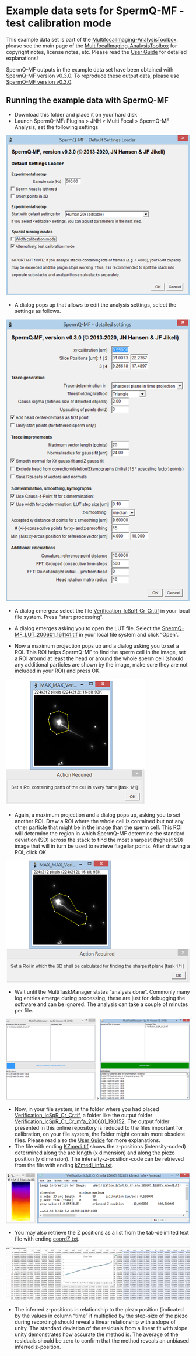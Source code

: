 ﻿# Example data sets for SpermQ-MF - test calibration mode
This example data set is part of the [MultifocalImaging-AnalysisToolbox](https://github.com/hansenjn/MultifocalImaging-AnalysisToolbox).  please see the main page of the [MultifocalImaging-AnalysisToolbox](https://github.com/hansenjn/MultifocalImaging-AnalysisToolbox) for copyright notes, license notes, etc. Please read the [User Guide](https://github.com/hansenjn/MultifocalImaging-AnalysisToolbox/tree/master/User%20Guide) for detailed explanations!

SpermQ-MF outputs in the example data set have been obtained with SpermQ-MF version v0.3.0. To reproduce these output data, please use [SpermQ-MF version v0.3.0](https://github.com/hansenjn/SpermQ-MF/releases/tag/v0.3.0).

## Running the example data with SpermQ-MF
- Download this folder and place it on your hard disk
- Launch SpermQ-MF: Plugins > JNH > Multi Focal > SpermQ-MF Analysis, set the following settings

![](https://github.com/hansenjn/MultifocalImaging-AnalysisToolbox/blob/master/Example%20Data/Settings%20Images/SpermQ-MF_Verification_01.PNG?raw=true)

- A dialog pops up that allows to edit the analysis settings, select the settings as follows.

![](https://github.com/hansenjn/MultifocalImaging-AnalysisToolbox/blob/master/Example%20Data/Settings%20Images/SpermQ-MF_Verification_02.PNG?raw=true)

- A dialog emerges: select the file [Verification_IcSpR_Cr_Cr.tif](https://github.com/hansenjn/MultifocalImaging-AnalysisToolbox/blob/master/Example%20Data/SpermQ-MF/Verify%20LUT/Verification_IcSpR_Cr_Cr.tif) in your local file system. Press "start processing".
- A dialog emerges asking you to open the LUT file. Select the [SpermQ-MF_LUT_200601_161141.tif](https://github.com/hansenjn/MultifocalImaging-AnalysisToolbox/blob/master/Example%20Data/SpermQ-MF/Verify%20LUT/SpermQ-MF_LUT_200601_161141.tif) in your local file system and click “Open”.

- Now a maximum projection pops up and a dialog asking you to set a ROI. This ROI helps SpermQ-MF to find the sperm cell in the image, set a ROI around at least the head or around the whole sperm cell (should any additional particles are shown by the image, make sure they are not included in your ROI) and press OK.

![](https://github.com/hansenjn/MultifocalImaging-AnalysisToolbox/blob/master/Example%20Data/Settings%20Images/SpermQ-MF_Verification_03.PNG?raw=true)

- Again, a maximum projection and a dialog pops up, asking you to set another ROI. Draw a ROI where the whole cell is contained but not any other particle that might be in the image than the sperm cell. This ROI will determine the region in which SpermQ-MF determine the standard deviation (SD) across the stack to find the most sharpest (highest SD) image that will in turn be used to retrieve flagellar points. After drawing a ROI, click OK.

![](https://github.com/hansenjn/MultifocalImaging-AnalysisToolbox/blob/master/Example%20Data/Settings%20Images/SpermQ-MF_Verification_04.PNG?raw=true)

- Wait until the MultiTaskManager states “analysis done”. Commonly many log entries emerge during processing, these are just for debugging the software and can be ignored. The analysis can take a couple of minutes per file.

![](https://github.com/hansenjn/MultifocalImaging-AnalysisToolbox/blob/master/Example%20Data/Settings%20Images/SpermQ-MF_Verification_05.PNG?raw=true)

- Now, in your file system, in the folder where you had placed [Verification_IcSpR_Cr_Cr.tif](https://github.com/hansenjn/MultifocalImaging-AnalysisToolbox/blob/master/Example%20Data/SpermQ-MF/Verify%20LUT/Verification_IcSpR_Cr_Cr.tif), a folder like the output folder [Verification_IcSpR_Cr_Cr_mfa_200601_190152](https://github.com/hansenjn/MultifocalImaging-AnalysisToolbox/tree/master/Example%20Data/SpermQ-MF/Verify%20LUT/Verification_IcSpR_Cr_Cr_mfa_200601_190152). The output folder presented in this online repository is reduced to the files important for calibration, on your file system, the folder might contain more obsolete files. Please read also the [User Guide](https://github.com/hansenjn/MultifocalImaging-AnalysisToolbox/tree/master/User%20Guide) for more explanations.
- The file with ending [KZmedi.tif](https://github.com/hansenjn/MultifocalImaging-AnalysisToolbox/blob/master/Example%20Data/SpermQ-MF/Verify%20LUT/Verification_IcSpR_Cr_Cr_mfa_200601_190152/Verification_IcSpR_Cr_Cr_mfa_200601_190152_kZmedi.tif) shows the z-positions (intensity-coded) determined along the arc length (x dimension) and along the piezo position (y dimension). The intensity-z-position-code can be retrieved from the file with ending [kZmedi_info.txt](https://github.com/hansenjn/MultifocalImaging-AnalysisToolbox/blob/master/Example%20Data/SpermQ-MF/Verify%20LUT/Verification_IcSpR_Cr_Cr_mfa_200601_190152/Verification_IcSpR_Cr_Cr_mfa_200601_190152_kZmedi_info.txt). 

![](https://github.com/hansenjn/MultifocalImaging-AnalysisToolbox/blob/master/Example%20Data/Settings%20Images/SpermQ-MF_Verification_06.PNG?raw=true)

- You may also retrieve the Z positions as a list from the tab-delimited text file with ending [coordZ.txt](https://github.com/hansenjn/MultifocalImaging-AnalysisToolbox/blob/master/Example%20Data/SpermQ-MF/Verify%20LUT/Verification_IcSpR_Cr_Cr_mfa_200601_190152/Verification_IcSpR_Cr_Cr_mfa_200601_190152_coordZ.txt).

![](https://github.com/hansenjn/MultifocalImaging-AnalysisToolbox/blob/master/Example%20Data/Settings%20Images/SpermQ-MF_Verification_07.PNG?raw=true)

- The inferred z-positions in relationship to the piezo position (indicated by the values in column “time” if multiplied by the step-size of the piezo during recording) should reveal a linear relationship with a slope of unity. The standard deviation of the residuals from a linear fit with slope unity demonstrates how accurate the method is. The average of the residuals should be zero to confirm that the method reveals an unbiased inferred z-position.
